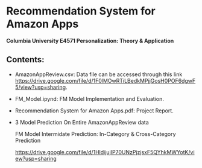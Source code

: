 
# Recommendation System for Amazon Apps

__Columbia University E4571 Personalization: Theory & Application__

## Contents:

+ AmazonAppReview.csv: Data file can be accessed through this link https://drive.google.com/file/d/1F0lMOwRTiLBedkMPjjGosH0POF6dgwF5/view?usp=sharing.

+ FM_Model.ipynd: FM Model Implementation and Evaluation.

+ Recommendation System for Amazon Apps.pdf: Project Report.
  
+ 3 Model Prediction On Entire AmazonAppReview data

  FM Model Intermidate Prediction: In-Category & Cross-Category Prediction
  
  https://drive.google.com/file/d/1HldijujIP70UNzPjzjsxF5QYhkMWYotK/view?usp=sharing
  
